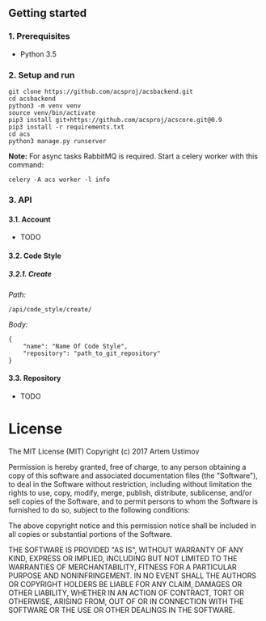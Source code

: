 

## Getting started

### 1. Prerequisites

* Python 3.5

### 2. Setup and run

```
git clone https://github.com/acsproj/acsbackend.git
cd acsbackend
python3 -m venv venv
source venv/bin/activate
pip3 install git+https://github.com/acsproj/acscore.git@0.9
pip3 install -r requirements.txt
cd acs
python3 manage.py runserver
```

**Note:**
For async tasks RabbitMQ is required. Start a celery worker with this command:

```
celery -A acs worker -l info
```
### 3. API

#### 3.1. Account

* TODO

#### 3.2. Code Style

##### 3.2.1. Create

*Path:*
```
/api/code_style/create/
```

*Body:*
```
{
    "name": "Name Of Code Style",
    "repository": "path_to_git_repository"
}
```

#### 3.3. Repository

* TODO

# License

The MIT License (MIT) Copyright (c) 2017 Artem Ustimov

Permission is hereby granted, free of charge, to any person obtaining a copy of this software and associated documentation files (the "Software"), to deal in the Software without restriction, including without limitation the rights to use, copy, modify, merge, publish, distribute, sublicense, and/or sell copies of the Software, and to permit persons to whom the Software is furnished to do so, subject to the following conditions:

The above copyright notice and this permission notice shall be included in all copies or substantial portions of the Software.

THE SOFTWARE IS PROVIDED "AS IS", WITHOUT WARRANTY OF ANY KIND, EXPRESS OR IMPLIED, INCLUDING BUT NOT LIMITED TO THE WARRANTIES OF MERCHANTABILITY, FITNESS FOR A PARTICULAR PURPOSE AND NONINFRINGEMENT. IN NO EVENT SHALL THE AUTHORS OR COPYRIGHT HOLDERS BE LIABLE FOR ANY CLAIM, DAMAGES OR OTHER LIABILITY, WHETHER IN AN ACTION OF CONTRACT, TORT OR OTHERWISE, ARISING FROM, OUT OF OR IN CONNECTION WITH THE SOFTWARE OR THE USE OR OTHER DEALINGS IN THE SOFTWARE.